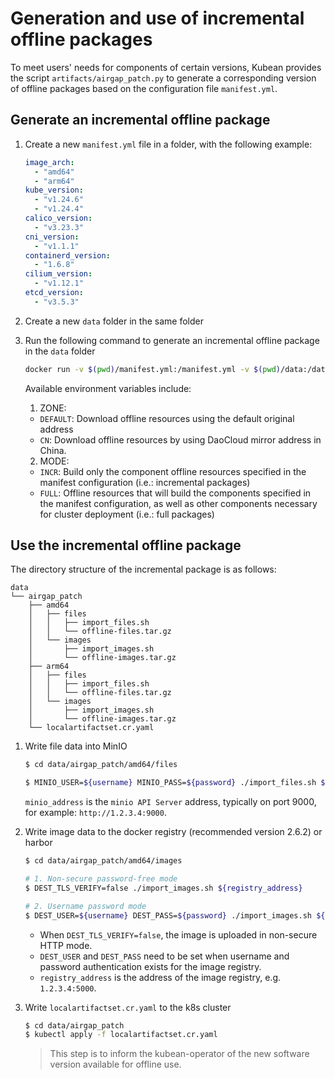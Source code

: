 # Generation and use of incremental offline packages

To meet users' needs for components of certain versions, Kubean provides the script `artifacts/airgap_patch.py` to generate a corresponding version of offline packages based on the configuration file `manifest.yml`.

## Generate an incremental offline package

1. Create a new `manifest.yml` file in a folder, with the following example:

    ```yaml
    image_arch:
      - "amd64"
      - "arm64"
    kube_version:
      - "v1.24.6"
      - "v1.24.4"
    calico_version:
      - "v3.23.3"
    cni_version:
      - "v1.1.1"
    containerd_version:
      - "1.6.8"
    cilium_version:
      - "v1.12.1"
    etcd_version:
      - "v3.5.3"
    ```

2. Create a new `data` folder in the same folder

3. Run the following command to generate an incremental offline package in the `data` folder

    ```bash
    docker run -v $(pwd)/manifest.yml:/manifest.yml -v $(pwd)/data:/data ghcr.io/hangscer8/airgap-patch:v0.2.0
    ```

    Available environment variables include:
    1. ZONE:
    * `DEFAULT`: Download offline resources using the default original address
    * `CN`: Download offline resources by using DaoCloud mirror address in China.
    2. MODE:
    * `INCR`: Build only the component offline resources specified in the manifest configuration (i.e.: incremental packages)
    * `FULL`: Offline resources that will build the components specified in the manifest configuration, as well as other components necessary for cluster deployment (i.e.: full packages)


## Use the incremental offline package

The directory structure of the incremental package is as follows:

```
data
└── airgap_patch
    ├── amd64
    │   ├── files
    │   │   ├── import_files.sh
    │   │   └── offline-files.tar.gz
    │   └── images
    │       ├── import_images.sh
    │       └── offline-images.tar.gz
    ├── arm64
    │   ├── files
    │   │   ├── import_files.sh
    │   │   └── offline-files.tar.gz
    │   └── images
    │       ├── import_images.sh
    │       └── offline-images.tar.gz
    └── localartifactset.cr.yaml
```

1. Write file data into MinIO

    ```bash
    $ cd data/airgap_patch/amd64/files

    $ MINIO_USER=${username} MINIO_PASS=${password} ./import_files.sh ${minio_address}
    ```

    `minio_address` is the `minio API Server` address, typically on port 9000, for example: `http://1.2.3.4:9000`.

2. Write image data to the docker registry (recommended version 2.6.2) or harbor

    ```bash
    $ cd data/airgap_patch/amd64/images 

    # 1. Non-secure password-free mode
    $ DEST_TLS_VERIFY=false ./import_images.sh ${registry_address}

    # 2. Username password mode
    $ DEST_USER=${username} DEST_PASS=${password} ./import_images.sh ${registry_address}
    ```

    * When `DEST_TLS_VERIFY=false`, the image is uploaded in non-secure HTTP mode.
    * `DEST_USER` and `DEST_PASS` need to be set when username and password authentication exists for the image registry.
    * `registry_address` is the address of the image registry, e.g. `1.2.3.4:5000`.

3. Write `localartifactset.cr.yaml` to the k8s cluster

    ```bash
    $ cd data/airgap_patch
    $ kubectl apply -f localartifactset.cr.yaml
    ```

    > This step is to inform the kubean-operator of the new software version available for offline use.
